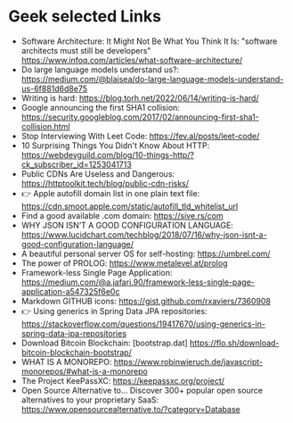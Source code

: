 
# Geek selected Links
* Software Architecture: It Might Not Be What You Think It Is: "software architects must still be developers" https://www.infoq.com/articles/what-software-architecture/
* Do large language models understand us?: https://medium.com/@blaisea/do-large-language-models-understand-us-6f881d6d8e75
* Writing is hard: https://blog.torh.net/2022/06/14/writing-is-hard/
* Google announcing the first SHA1 collision: https://security.googleblog.com/2017/02/announcing-first-sha1-collision.html
* Stop Interviewing With Leet Code: https://fev.al/posts/leet-code/
* 10 Surprising Things You Didn't Know About HTTP: https://webdevguild.com/blog/10-things-http/?ck_subscriber_id=1253041713
* Public CDNs Are Useless and Dangerous: https://httptoolkit.tech/blog/public-cdn-risks/
* :point_right: Apple autofill domain list in one plain text file: https://cdn.smoot.apple.com/static/autofill_tld_whitelist_url
* Find a good available .com domain: https://sive.rs/com
* WHY JSON ISN’T A GOOD CONFIGURATION LANGUAGE: https://www.lucidchart.com/techblog/2018/07/16/why-json-isnt-a-good-configuration-language/
* A beautiful personal server OS for self-hosting: https://umbrel.com/
* The power of PROLOG: https://www.metalevel.at/prolog
* Framework-less Single Page Application: https://medium.com/@a.jafari.90/framework-less-single-page-application-a547325f6e0c
* Markdown GITHUB icons: https://gist.github.com/rxaviers/7360908
* :point_right: Using generics in Spring Data JPA repositories: https://stackoverflow.com/questions/19417670/using-generics-in-spring-data-jpa-repositories
* Download Bitcoin Blockchain: [bootstrap.dat] https://flo.sh/download-bitcoin-blockchain-bootstrap/
* WHAT IS A MONOREPO: https://www.robinwieruch.de/javascript-monorepos/#what-is-a-monorepo
* The Project KeePassXC: https://keepassxc.org/project/
* Open Source Alternative to... Discover 300+ popular open source alternatives to your proprietary SaaS: https://www.opensourcealternative.to/?category=Database
